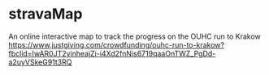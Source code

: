 # stravaMap

An online interactive map to track the progress on the OUHC run to Krakow https://www.justgiving.com/crowdfunding/ouhc-run-to-krakow?fbclid=IwAR0JT2yinheajZi-i4Xd2fnNis6719qaaOnTWZ_PgDd-a2uyVSkeG91t3RQ
